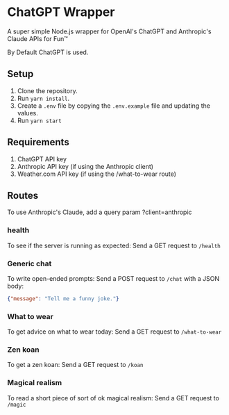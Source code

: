 # ChatGPT Wrapper
A super simple Node.js wrapper for OpenAI's ChatGPT and Anthropic's Claude APIs for Fun™

By Default ChatGPT is used.

## Setup
1. Clone the repository.
2. Run `yarn install`.
3. Create a `.env` file by copying the `.env.example` file and updating the values.
4. Run `yarn start`

## Requirements
1. ChatGPT API key
1. Anthropic API key (if using the Anthropic client)
2. Weather.com API key (if using the /what-to-wear route)

## Routes
To use Anthropic's Claude, add a query param ?client=anthropic

### health
To see if the server is running as expected:
Send a GET request to `/health`

### Generic chat
To write open-ended prompts:
Send a POST request to `/chat` with a JSON body:
```json
{"message": "Tell me a funny joke."}
```

### What to wear
To get advice on what to wear today:
Send a GET request to `/what-to-wear`

### Zen koan
To get a zen koan:
Send a GET request to `/koan`

### Magical realism
To read a short piece of sort of ok magical realism:
Send a GET request to `/magic`
